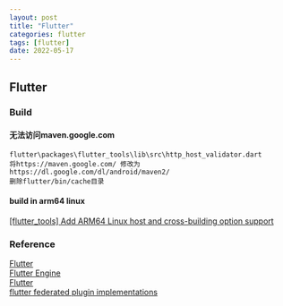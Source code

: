 ```yaml
---
layout: post
title: "Flutter"
categories: flutter
tags: [flutter]
date: 2022-05-17
---
```


## Flutter


### Build

#### 无法访问maven.google.com

	flutter\packages\flutter_tools\lib\src\http_host_validator.dart
	将https://maven.google.com/ 修改为https://dl.google.com/dl/android/maven2/
	删除flutter/bin/cache目录

#### build in arm64 linux

[[flutter_tools] Add ARM64 Linux host and cross-building option support](https://github.com/flutter/flutter/pull/61221)  

### Reference
[Flutter](https://github.com/orgs/flutter/repositories)  
[Flutter Engine](https://github.com/flutter/engine)  
[Flutter](https://github.com/flutter/flutter)  
[flutter federated plugin implementations](https://docs.google.com/document/d/1LD7QjmzJZLCopUrFAAE98wOUQpjmguyGTN2wd_89Srs/edit#)  
